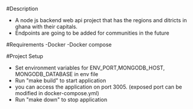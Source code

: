 #Description

- A node js backend web api project that has the regions and ditricts in ghana with their capitals.
- Endpoints are going to be added for communities in the future

#Requirements
-Docker
-Docker compose

#Project Setup

- Set environment variables for ENV_PORT,MONGODB_HOST, MONGODB_DATABASE in env file
- Run "make build" to start application
- you can access the application on port 3005. (exposed port can be modified in docker-compose.yml)
- Run "make down" to stop application
